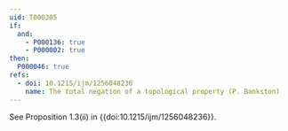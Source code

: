 ```yaml
---
uid: T000305
if:
  and:
    - P000136: true
    - P000002: true
then:
  P000046: true
refs:
  - doi: 10.1215/ijm/1256048236
    name: The total negation of a topological property (P. Bankston)
---
```


See Proposition 1.3(ii) in {{doi:10.1215/ijm/1256048236}}.
